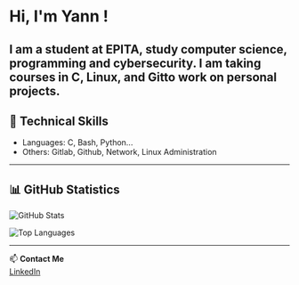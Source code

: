 # Hi, I'm Yann !
I am a student at EPITA, study computer science, programming and cybersecurity. I am taking courses in C, Linux, and Gitto work on personal projects. 
---
## 🔧 Technical Skills
- Languages: C, Bash, Python...  
- Others: Gitlab, Github, Network, Linux Administration

---

## 📊 GitHub Statistics

![GitHub Stats](https://github-readme-stats.vercel.app/api?username=Malayme&show_icons=true&theme=tokyonight)

![Top Languages](https://github-readme-stats.vercel.app/api/top-langs/?username=Malayme&layout=compact&theme=tokyonight)

---

📫 **Contact Me**  
[LinkedIn](www.linkedin.com/in/yann-lemaire-suau)

